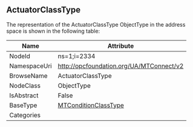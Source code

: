 <!-- objecttype -->
## ActuatorClassType
  
<!-- end of text -->
The representation of the ActuatorClassType ObjectType in the address space is shown in the following table:  

|Name|Attribute|
|---|---|
|NodeId|ns=1;i=2334|
|NamespaceUri|http://opcfoundation.org/UA/MTConnect/v2|
|BrowseName|ActuatorClassType|
|NodeClass|ObjectType|
|IsAbstract|False|
|BaseType|[MTConditionClassType](../../ObjectTypes/MTConditionClassType/readme.md)|
|Categories||

